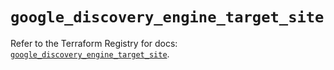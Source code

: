 # `google_discovery_engine_target_site`

Refer to the Terraform Registry for docs: [`google_discovery_engine_target_site`](https://registry.terraform.io/providers/hashicorp/google-beta/6.40.0/docs/resources/google_discovery_engine_target_site).
